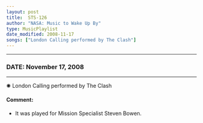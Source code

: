 ```yaml
---
layout: post
title:  STS-126
author: "NASA: Music to Wake Up By"
type: MusicPlaylist
date_modified: 2008-11-17
songs: ["London Calling performed by The Clash"]
---
```


----
### DATE: November 17, 2008
----
✺ London Calling performed by The Clash

#### Comment:
* It was played for Mission Specialist Steven Bowen.



<br/>
<center>
	<a target="_blank"
	   href="https://twitter.com/intent/tweet?hashtags=Space,NASA,Playlist,NASAWakeupCalls,SpaceProgram&text={{ page.author}}, '{{ page.songs.first }}' {{ page.title }}, {{ page.date | date: '%B %d, %Y' }}. {{ site.url }}{{ page.url }} @nasawakeupcalls">
	   <i class="fab fa-twitter" alt="Tweet this page" style="font-size: 1.3em;"></i>
	</a>
	&nbsp; 	<i class="fas fa-user-astronaut" style="font-size: 1.5em;"></i> &nbsp;
    <a type="amzn" search="'London Calling performed by The Clash'" category="popular music">
        <i class="fab fa-amazon" style="font-size: 1.3em;"></i>
    </a>
</center>
